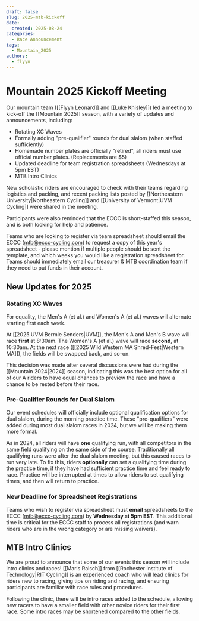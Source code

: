 ```yaml
---
draft: false
slug: 2025-mtb-kickoff
date:
  created: 2025-08-24
categories:
  - Race Announcement
tags:
  - Mountain_2025
authors:
  - flyyn
---
```

# Mountain 2025 Kickoff Meeting
Our mountain team ([[Flyyn Leonard]] and [[Luke Knisley]]) led a meeting to kick-off the [[Mountain 2025]] season, with a variety of updates and announcements, including:

- Rotating XC Waves
- Formally adding "pre-qualifier" rounds for dual slalom (when staffed sufficiently)
- Homemade number plates are officially "retired", all riders must use official number plates. (Replacements are $5)
- Updated deadline for team registration spreadsheets (Wednesdays at 5pm EST)
- MTB Intro Clinics

New scholastic riders are encouraged to check with their teams regarding logistics and packing, and recent packing lists posted by [[Northeastern University|Northeastern Cycling]] and [[University of Vermont|UVM Cycling]] were shared in the meeting.

Participants were also reminded that the ECCC is short-staffed this season, and is both looking for help and patience.

Teams who are looking to register via team spreadsheet should email the ECCC (mtb@eccc-cycling.com) to request a copy of this year's spreadsheet - please mention if multiple people should be sent the template, and which weeks you would like a registration spreadsheet for. Teams should immediately email our treasurer & MTB coordination team if they need to put funds in their account.

<!-- more -->

## New Updates for 2025
### Rotating XC Waves
For equality, the Men's A (et al.) and Women's A (et al.) waves will alternate starting first each week.

At [[2025 UVM Bermie Senders|UVM]], the Men's A and Men's B wave will race **first** at 8:30am. The Women's A (et al.) wave will race **second**, at 10:30am. At the next race ([[2025 Wild Western MA Shred-Fest|Western MA]]), the fields will be swapped back, and so-on.

This decision was made after several discussions were had during the [[Mountain 2024|2024]] season, indicating this was the best option for all of our A riders to have equal chances to preview the race and have a chance to be rested before their race.

### Pre-Qualifier Rounds for Dual Slalom
Our event schedules will officially include optional qualification options for dual slalom, during the morning practice time. These "pre-qualifiers" were added during most dual slalom races in 2024, but we will be making them more formal.

As in 2024, all riders will have **one** qualifying run, with all competitors in the same field qualifying on the same side of the course. Traditionally all qualifying runs were after the dual slalom meeting, but this caused races to run very late. To fix this, riders **optionally** can set a qualifying time during the practice time, if they have had sufficient practice time and feel ready to race. Practice will be interrupted at times to allow riders to set qualifying times, and then will return to practice.

### New Deadline for Spreadsheet Registrations
Teams who wish to register via spreadsheet must **email** spreadsheets to the ECCC ([mtb@eccc-cycling.com](mailto:mtb@eccc-cycling.com)) by **Wednesday at 5pm EST**. This additional time is critical for the ECCC staff to process all registrations (and warn riders who are in the wrong category or are missing waivers).

## MTB Intro Clinics
We are proud to announce that some of our events this season will include intro clinics and races! [[Maris Raisch]] from [[Rochester Institute of Technology|RIT Cycling]] is an experienced coach who will lead clinics for riders new to racing, giving tips on riding and racing, and ensuring participants are familiar with race rules and procedures.

Following the clinic, there will be intro races added to the schedule, allowing new racers to have a smaller field with other novice riders for their first race. Some intro races may be shortened compared to the other fields.